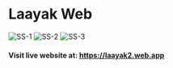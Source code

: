 # Laayak Web

![SS-1](https://user-images.githubusercontent.com/55389276/140503010-14f6faed-923b-429f-8eb4-66ea36fe45cd.png)
![SS-2](https://user-images.githubusercontent.com/55389276/140503238-d4d81292-bfa3-45b2-8473-1a3f51ad8d03.png)
![SS-3](https://user-images.githubusercontent.com/55389276/140503071-b93ea170-7486-4a35-b505-4edfa165466f.png)


#### Visit live website at: https://laayak2.web.app

